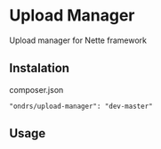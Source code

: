 Upload Manager
==============

Upload manager for Nette framework

Instalation
-----

composer.json

    "ondrs/upload-manager": "dev-master"

Usage
-----

